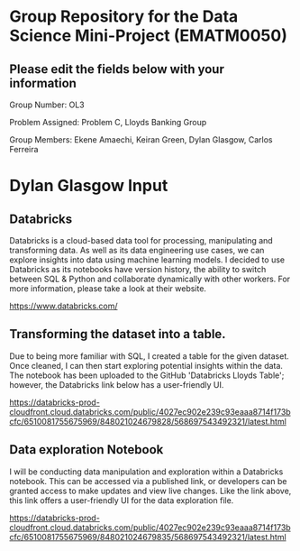 # Group Repository for the Data Science Mini-Project (EMATM0050)

## Please edit the fields below with your information
Group Number: OL3

Problem Assigned: Problem C, Lloyds Banking Group

Group Members: Ekene Amaechi, Keiran Green, Dylan Glasgow, Carlos Ferreira 


# Dylan Glasgow Input

## Databricks

Databricks is a cloud-based data tool for processing, manipulating and transforming data. As well as its data engineering use cases, we can explore insights into data using machine learning models. I decided to use Databricks as its notebooks have version history, the ability to switch between SQL & Python and collaborate dynamically with other workers. For more information, please take a look at their website. 

https://www.databricks.com/

## Transforming the dataset into a table.

Due to being more familiar with SQL, I created a table for the given dataset. Once cleaned, I can then start exploring potential insights within the data. The notebook has been uploaded to the GitHub 'Databricks Lloyds Table'; however, the Databricks link below has a user-friendly UI.

https://databricks-prod-cloudfront.cloud.databricks.com/public/4027ec902e239c93eaaa8714f173bcfc/6510081755675969/848021024679828/568697543492321/latest.html

## Data exploration Notebook

I will be conducting data manipulation and exploration within a Databricks notebook. This can be accessed via a published link, or developers can be granted access to make updates and view live changes. Like the link above, this link offers a user-friendly UI for the data exploration file. 

https://databricks-prod-cloudfront.cloud.databricks.com/public/4027ec902e239c93eaaa8714f173bcfc/6510081755675969/848021024679835/568697543492321/latest.html








